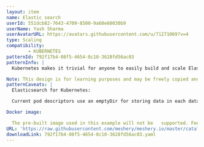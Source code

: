 ```yaml
---
layout: item
name: Elastic search
userId: 551dcb82-7643-4709-8500-9a60e60030b9
userName: Yash Sharma
userAvatarURL: https://avatars.githubusercontent.com/u/71271069?v=4
type: Scaling
compatibility: 
        - KUBERNETES
patternId: 792f17b4-08f5-4654-8c10-3628fd56ac03
patternInfo: |
  Kubernetes makes it trivial for anyone to easily build and scale Elasticsearch clusters. Here, you'll find how to do so. Current Elasticsearch version is 5.6.2.

Note: This design is for learning purposes and may be freely copied and distributed.
patternCaveats: |
  Elasticsearch for Kubernetes:

  Current pod descriptors use an emptyDir for storing data in each data node container. This is meant to be for the sake of simplicity and should be adapted according to your storage needs.

Docker image:

  The pre-built image used in this example will not be   supported. Feel free to fork to fit your own needs, but keep in mind that you will need to change Kubernetes descriptors accordingly.
URL: 'https://raw.githubusercontent.com/meshery/meshery.io/master/catalog/792f17b4-08f5-4654-8c10-3628fd56ac03.yaml'
downloadLink: 792f17b4-08f5-4654-8c10-3628fd56ac03.yaml
---
```


